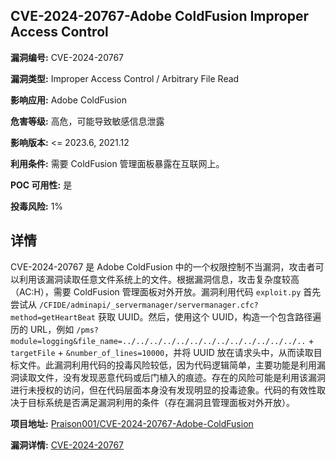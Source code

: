 ## CVE-2024-20767-Adobe ColdFusion Improper Access Control

**漏洞编号:** CVE-2024-20767

**漏洞类型:** Improper Access Control / Arbitrary File Read

**影响应用:** Adobe ColdFusion

**危害等级:** 高危，可能导致敏感信息泄露

**影响版本:** <= 2023.6, 2021.12

**利用条件:** 需要 ColdFusion 管理面板暴露在互联网上。

**POC 可用性:** 是

**投毒风险:** 1%

## 详情

CVE-2024-20767 是 Adobe ColdFusion 中的一个权限控制不当漏洞，攻击者可以利用该漏洞读取任意文件系统上的文件。根据漏洞信息，攻击复杂度较高（AC:H），需要 ColdFusion 管理面板对外开放。漏洞利用代码 `exploit.py` 首先尝试从 `/CFIDE/adminapi/_servermanager/servermanager.cfc?method=getHeartBeat` 获取 UUID。然后，使用这个 UUID，构造一个包含路径遍历的 URL，例如 `/pms?module=logging&file_name=../../../../../../../../../../../../../..` + `targetFile` + `&number_of_lines=10000`，并将 UUID 放在请求头中，从而读取目标文件。此漏洞利用代码的投毒风险较低，因为代码逻辑简单，主要功能是利用漏洞读取文件，没有发现恶意代码或后门植入的痕迹。存在的风险可能是利用该漏洞进行未授权的访问，但在代码层面本身没有发现明显的投毒迹象。代码的有效性取决于目标系统是否满足漏洞利用的条件（存在漏洞且管理面板对外开放）。

**项目地址:** [Praison001/CVE-2024-20767-Adobe-ColdFusion](https://github.com/Praison001/CVE-2024-20767-Adobe-ColdFusion)

**漏洞详情:** [CVE-2024-20767](https://nvd.nist.gov/vuln/detail/CVE-2024-20767)